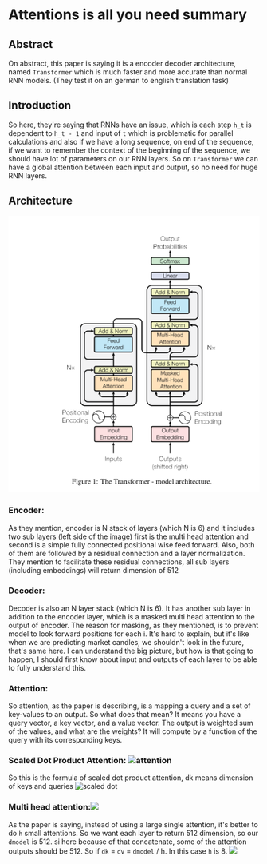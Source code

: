 # Attentions is all you need summary

## Abstract
On abstract, this paper is saying it is a encoder decoder architecture, named `Transformer` which is much faster
and more accurate than normal RNN models. (They test it on an german to english translation task)

## Introduction
So here, they're saying that RNNs have an issue, which is each step `h_t` is dependent to `h_t - 1` and input of `t`
which is problematic for parallel calculations and also if we have a long sequence, on end of the sequence, if we want
to remember the context of the beginning of the sequence, we should have lot of parameters on our RNN layers. So on 
`Transformer` we can have a global attention between each input and output, so no need for huge RNN layers.


## Architecture
![architecture image](./architecture.png)

### Encoder:
As they mention, encoder is N stack of layers (which N is 6) and it includes
two sub layers (left side of the image) first is the multi head attention and second
is a simple fully connected positional wise feed forward. Also, both of them are followed
by a residual connection and a layer normalization. They mention to facilitate these residual
connections, all sub layers (including embeddings) will return dimension of 512

### Decoder:
Decoder is also an N layer stack (which N is 6). It has another sub layer in addition to 
the encoder layer, which is a masked multi head attention to the output of encoder. The reason
for masking, as they mentioned, is to prevent model to look forward positions for each i.
It's hard to explain, but it's like when we are predicting market candles, we shouldn't look in the future,
that's same here. I can understand the big picture, but how is that going to happen, I should first know about
input and outputs of each layer to be able to fully understand this.


### Attention:
So attention, as the paper is describing, is a mapping a query and a set of key-values
to an output. So what does that mean? It means you have a query vector, a key vector, and a
value vector. The output is weighted sum of the values, and what are the weights? It will compute by a
function of the query with its corresponding keys.

### Scaled Dot Product Attention: ![attention](./Screenshot%202024-12-30%20at%206.27.15%E2%80%AFPM.png)
So this is the formula of scaled dot product attention, dk means dimension of keys and queries
![scaled dot](./Screenshot%202024-12-30%20at%206.29.05%E2%80%AFPM.png)

### Multi head attention:![](./Screenshot%202024-12-30%20at%206.30.02%E2%80%AFPM.png)

As the paper is saying, instead of using a large single attention, it's better to do `h` small attentions.
So we want each layer to return 512 dimension, so our `dmodel` is 512. si here because of that concatenate,
some of the attention outputs should be 512. So if `dk` = `dv` = `dmodel` / h. In this case `h` is 8.
![](./Screenshot%202024-12-30%20at%206.33.55%E2%80%AFPM.png)
